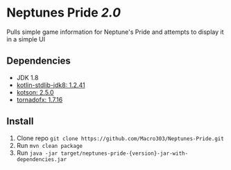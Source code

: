 # Neptunes Pride _2.0_
Pulls simple game information for Neptune's Pride and attempts to display it in a simple UI

## Dependencies
- JDK 1.8
- [kotlin-stdlib-jdk8: 1.2.41](https://kotlinlang.org/)
- [kotson: 2.5.0](https://github.com/SalomonBrys/Kotson/)
- [tornadofx: 1.7.16](https://github.com/edvin/tornadofx/)

## Install

1. Clone repo `git clone https://github.com/Macro303/Neptunes-Pride.git`
2. Run `mvn clean package`
3. Run `java -jar target/neptunes-pride-{version}-jar-with-dependencies.jar`
